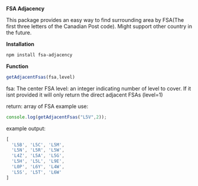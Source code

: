 **FSA Adjacency**

This package provides an easy way to find surrounding area by FSA(The first three letters of the Canadian Post code).
Might support other country in the future.

**Installation**
```bash
npm install fsa-adjacency

```

**Function**
```JavaScript
getAdjacentFsas(fsa,level)
```
fsa: The center FSA
level: an integer indicating number of level to cover. If it isnt provided it will only return the direct adjacent FSAs (level=1)

return: array of FSA
example use:

```JavaScript
console.log(getAdjacentFsas("L5V",2));
```
example output:
```JavaScript
[
  'L5B', 'L5C', 'L5M',
  'L5N', 'L5R', 'L5W',
  'L4Z', 'L5A', 'L5G',
  'L5H', 'L5L', 'L9E',
  'L0P', 'L6Y', 'L4W',
  'L5S', 'L5T', 'L6W'
]
```